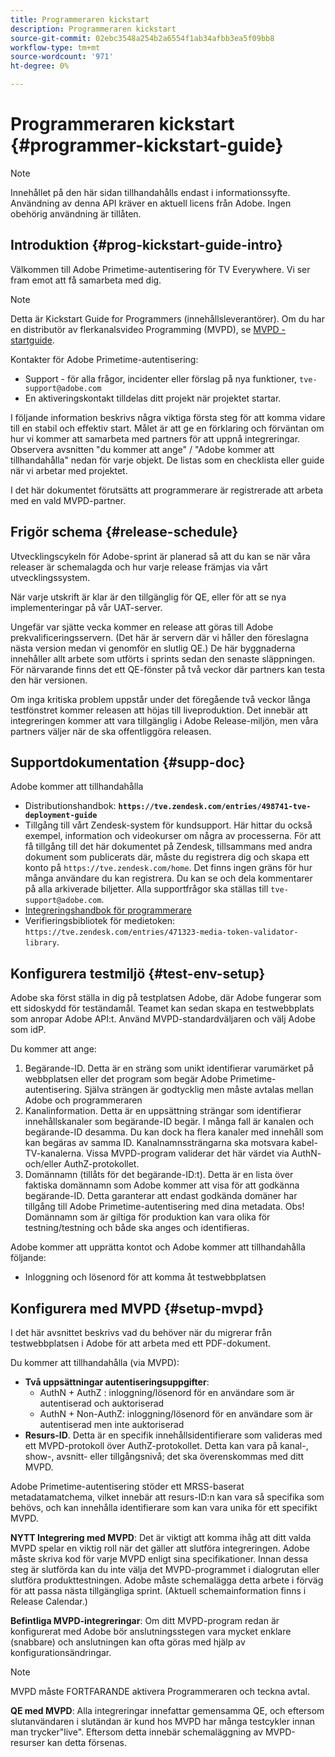 ```yaml
---
title: Programmeraren kickstart
description: Programmeraren kickstart
source-git-commit: 02ebc3548a254b2a6554f1ab34afbb3ea5f09bb8
workflow-type: tm+mt
source-wordcount: '971'
ht-degree: 0%

---
```


# Programmeraren kickstart {#programmer-kickstart-guide}

>[!NOTE]
>
>Innehållet på den här sidan tillhandahålls endast i informationssyfte. Användning av denna API kräver en aktuell licens från Adobe. Ingen obehörig användning är tillåten.

## Introduktion {#prog-kickstart-guide-intro}

Välkommen till Adobe Primetime-autentisering för TV Everywhere. Vi ser fram emot att få samarbeta med dig.

>[!NOTE]
>
>Detta är Kickstart Guide for Programmers (innehållsleverantörer). Om du har en distributör av flerkanalsvideo Programming (MVPD), se [MVPD - startguide](/help/authentication/mvpd-kickstart-guide.md).


Kontakter för Adobe Primetime-autentisering:

* Support - för alla frågor, incidenter eller förslag på nya funktioner, `tve-support@adobe.com`
* En aktiveringskontakt tilldelas ditt projekt när projektet startar.

I följande information beskrivs några viktiga första steg för att komma vidare till en stabil och effektiv start. Målet är att ge en förklaring och förväntan om hur vi kommer att samarbeta med partners för att uppnå integreringar. Observera avsnitten &quot;du kommer att ange&quot; / &quot;Adobe kommer att tillhandahålla&quot; nedan för varje objekt. De listas som en checklista eller guide när vi arbetar med projektet.

I det här dokumentet förutsätts att programmerare är registrerade att arbeta med en vald MVPD-partner.

## Frigör schema {#release-schedule}

Utvecklingscykeln för Adobe-sprint är planerad så att du kan se när våra releaser är schemalagda och hur varje release främjas via vårt utvecklingssystem.

När varje utskrift är klar är den tillgänglig för QE, eller för att se nya implementeringar på vår UAT-server.

Ungefär var sjätte vecka kommer en release att göras till Adobe prekvalificeringsservern. (Det här är servern där vi håller den föreslagna nästa version medan vi genomför en slutlig QE.) De här byggnaderna innehåller allt arbete som utförts i sprints sedan den senaste släppningen. För närvarande finns det ett QE-fönster på två veckor där partners kan testa den här versionen.

Om inga kritiska problem uppstår under det föregående två veckor långa testfönstret kommer releasen att höjas till liveproduktion. Det innebär att integreringen kommer att vara tillgänglig i Adobe Release-miljön, men våra partners väljer när de ska offentliggöra releasen.

<!--For the latest release schedule information, see the Release Calendar.-->

## Supportdokumentation {#supp-doc}

Adobe kommer att tillhandahålla

* Distributionshandbok: **`https://tve.zendesk.com/entries/498741-tve-deployment-guide`**
* Tillgång till vårt Zendesk-system för kundsupport. Här hittar du också exempel, information och videokurser om några av processerna. För att få tillgång till det här dokumentet på Zendesk, tillsammans med andra dokument som publicerats där, måste du registrera dig och skapa ett konto på `https://tve.zendesk.com/home`. Det finns ingen gräns för hur många användare du kan registrera.  Du kan se och dela kommentarer på alla arkiverade biljetter. Alla supportfrågor ska ställas till `tve-support@adobe.com`.
* [Integreringshandbok för programmerare](/help/authentication/programmer-integration-guide-overview.md)
* Verifieringsbibliotek för medietoken: `https://tve.zendesk.com/entries/471323-media-token-validator-library`.

## Konfigurera testmiljö {#test-env-setup}

Adobe ska först ställa in dig på testplatsen Adobe, där Adobe fungerar som ett sidoskydd för teständamål. Teamet kan sedan skapa en testwebbplats som anropar Adobe API:t. Använd MVPD-standardväljaren och välj Adobe som idP.

Du kommer att ange:

1. Begärande-ID. Detta är en sträng som unikt identifierar varumärket på webbplatsen eller det program som begär Adobe Primetime-autentisering. Själva strängen är godtycklig men måste avtalas mellan Adobe och programmeraren
1. Kanalinformation. Detta är en uppsättning strängar som identifierar innehållskanaler som begärande-ID begär. I många fall är kanalen och begärande-ID desamma. Du kan dock ha flera kanaler med innehåll som kan begäras av samma ID. Kanalnamnssträngarna ska motsvara kabel-TV-kanalerna. Vissa MVPD-program validerar det här värdet via AuthN- och/eller AuthZ-protokollet.
1. Domännamn (tillåts för det begärande-ID:t). Detta är en lista över faktiska domännamn som Adobe kommer att visa för att godkänna begärande-ID. Detta garanterar att endast godkända domäner har tillgång till Adobe Primetime-autentisering med dina metadata. Obs! Domännamn som är giltiga för produktion kan vara olika för testning/testning och både ska anges och identifieras.

Adobe kommer att upprätta kontot och Adobe kommer att tillhandahålla följande:

* Inloggning och lösenord för att komma åt testwebbplatsen

## Konfigurera med MVPD {#setup-mvpd}

I det här avsnittet beskrivs vad du behöver när du migrerar från testwebbplatsen i Adobe för att arbeta med ett PDF-dokument.

Du kommer att tillhandahålla (via MVPD):

* **Två uppsättningar autentiseringsuppgifter**:
   * AuthN + AuthZ : inloggning/lösenord för en användare som är autentiserad och auktoriserad
   * AuthN + Non-AuthZ: inloggning/lösenord för en användare som är autentiserad men inte auktoriserad
* **Resurs-ID**. Detta är en specifik innehållsidentifierare som valideras med ett MVPD-protokoll över AuthZ-protokollet. Detta kan vara på kanal-, show-, avsnitt- eller tillgångsnivå; det ska överenskommas med ditt MVPD.

Adobe Primetime-autentisering stöder ett MRSS-baserat metadatamatchema, vilket innebär att resurs-ID:n kan vara så specifika som behövs, och kan innehålla identifierare som kan vara unika för ett specifikt MVPD.

**NYTT Integrering med MVPD**: Det är viktigt att komma ihåg att ditt valda MVPD spelar en viktig roll när det gäller att slutföra integreringen. Adobe måste skriva kod för varje MVPD enligt sina specifikationer. Innan dessa steg är slutförda kan du inte välja det MVPD-programmet i dialogrutan eller slutföra produkttestningen. Adobe måste schemalägga detta arbete i förväg för att passa nästa tillgängliga sprint. (Aktuell schemainformation finns i Release Calendar.)

**Befintliga MVPD-integreringar**: Om ditt MVPD-program redan är konfigurerat med Adobe bör anslutningsstegen vara mycket enklare (snabbare) och anslutningen kan ofta göras med hjälp av konfigurationsändringar.

>[!NOTE]
>
>MVPD måste FORTFARANDE aktivera Programmeraren och teckna avtal.

**QE med MVPD**: Alla integreringar innefattar gemensamma QE, och eftersom slutanvändaren i slutändan är kund hos MVPD har många testcykler innan man trycker&quot;live&quot;. Eftersom detta innebär schemaläggning av MVPD-resurser kan detta försenas.

<!--
>[RELATEDINFORMATION]
>[MVPD Kickstart Guide](help\authentication\mvpd-kickstart-guide.md)
-->
